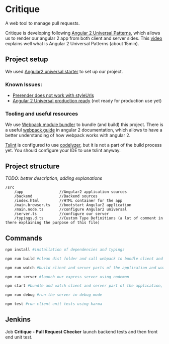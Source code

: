 # Critique

A web tool to manage pull requests.

Critique is developing following [Angular 2 Universal Patterns](https://github.com/angular/universal), which allows us to render our angular 2 app from both client and server sides.
This [video](https://www.youtube.com/watch?v=TCj_oC3m6_U) explains well what is Angular 2 Universal Patterns (about 15min).

## Project setup

We used [Angular2 universal starter](https://github.com/angular/universal-starter) to set up our project.

### Known Issues: 
 - [Prerender does not work with styleUrls](https://github.com/angular/universal/issues/294)
 - [Angular 2 Universal production ready](https://github.com/angular/universal/issues/247) (not ready for production use yet)

### Tooling and useful resources
We use [Webpack module bundler](https://webpack.github.io/) to bundle (and build) this project. 
There is a useful [webpack guide](https://angular.io/docs/ts/latest/guide/webpack.html) in angular 2 documentation, which allows to have a better understanding of how webpack works with angular 2.

[Tslint](https://palantir.github.io/tslint/) is configured to use [codelyzer](https://github.com/mgechev/codelyzer), but it is not a part of the build process yet. You should configure your IDE to use tslint anyway.

## Project structure

*TODO: better description, adding explanations*

```
/src              
    /app                //Angular2 application sources
    /backend            //Backend sources
    /index.html         //HTML container for the app
    /main.browser.ts    //bootstart Angular2 application
    /main.node.ts       //configure Angular2 universal
    /server.ts          //configure our server
    /typings.d.ts       //Custom Type Definitions (a lot of comment in there explaining the purpose of this file)
```

## Commands

```bash
npm install #installation of dependencies and typings

npm run build #clean dist folder and call webpack to bundle client and server parts of the application

npm run watch #build client and server parts of the application and watch for changes in sources

npm run server #launch our express server using nodemon

npm start #bundle and watch client and server part of the application, and run our express server. Server restart automatically when sources changed, but navigator doesn't refresh the page by itself.

npm run debug #run the server in debug mode

npm test #run client unit tests using karma
```

## Jenkins
Job **Critique - Pull Request Checker** launch backend tests and then front end unit test.
